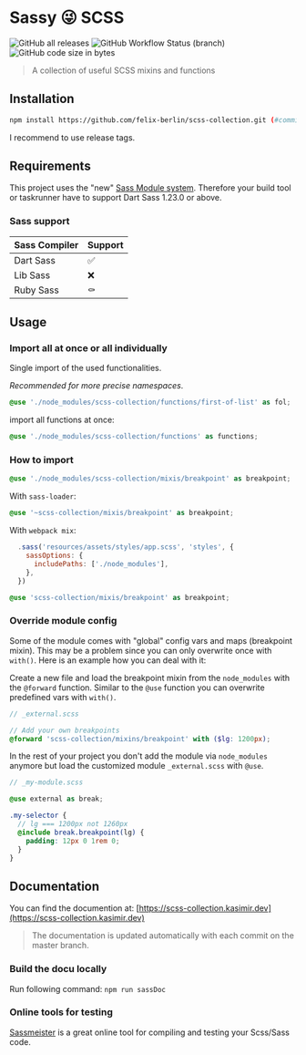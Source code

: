# Sassy 😜 SCSS

![GitHub all releases](https://img.shields.io/github/downloads/felix-berlin/scss-collection/total?style=flat-square)
![GitHub Workflow Status (branch)](https://img.shields.io/github/workflow/status/felix-berlin/scss-collection/CI/master?label=build%20docs%20website&style=flat-square)
![GitHub code size in bytes](https://img.shields.io/github/languages/code-size/felix-berlin/scss-collection?style=flat-square)

> A collection of useful SCSS mixins and functions

## Installation

```bash
npm install https://github.com/felix-berlin/scss-collection.git (#commit, #branch or #(release)tag)
```

I recommend to use release tags.

## Requirements

This project uses the "new" [Sass Module system](https://sass-lang.com/blog/the-module-system-is-launched). Therefore your build tool or taskrunner have to support Dart Sass 1.23.0 or above.

### Sass support

| Sass Compiler | Support |
| ------------- | ------- |
| Dart Sass     | ✅      |
| Lib Sass      | ❌      |
| Ruby Sass     | ⚰️      |

## Usage

### Import all at once or all individually

Single import of the used functionalities.

_Recommended for more precise namespaces_.

```scss
@use './node_modules/scss-collection/functions/first-of-list' as fol;
```

import all functions at once:

```scss
@use './node_modules/scss-collection/functions' as functions;
```

### How to import

```scss
@use './node_modules/scss-collection/mixis/breakpoint' as breakpoint;
```

With `sass-loader`:

```scss
@use '~scss-collection/mixis/breakpoint' as breakpoint;
```

With `webpack mix`:

```js
  .sass('resources/assets/styles/app.scss', 'styles', {
    sassOptions: {
      includePaths: ['./node_modules'],
    },
  })
```

```scss
@use 'scss-collection/mixis/breakpoint' as breakpoint;
```

### Override module config

Some of the module comes with "global" config vars and maps (breakpoint mixin). This may be a problem since you can only overwrite once with `with()`.
Here is an example how you can deal with it:

Create a new file and load the breakpoint mixin from the `node_modules` with the `@forward` function. Similar to the `@use` function you can overwrite predefined vars with `with()`.

```scss
// _external.scss

// Add your own breakpoints
@forward 'scss-collection/mixins/breakpoint' with ($lg: 1200px);
```

In the rest of your project you don't add the module via `node_modules` anymore but load the customized module `_external.scss` with `@use`.

```scss
// _my-module.scss

@use external as break;

.my-selector {
  // lg === 1200px not 1260px
  @include break.breakpoint(lg) {
    padding: 12px 0 1rem 0;
  }
}
```

## Documentation

You can find the documention at: [https://scss-collection.kasimir.dev](https://scss-collection.kasimir.dev)

> The documentation is updated automatically with each commit on the master branch.

### Build the docu locally

Run following command:
`npm run sassDoc`

### Online tools for testing

[Sassmeister](https://www.sassmeister.com) is a great online tool for compiling and testing your Scss/Sass code.
